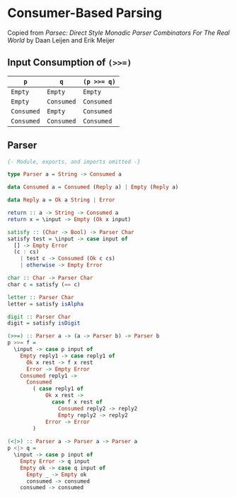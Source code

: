 # Consumer-Based Parsing

Copied from *Parsec: Direct Style Monadic Parser Combinators For The Real World*
by Daan Leijen and Erik Meijer

## Input Consumption of `(>>=)`

| `p`        | `q`        | `(p >>= q)` |
| ---------- | ---------- | ----------- |
| `Empty`    | `Empty`    | `Empty`     |
| `Empty`    | `Consumed` | `Consumed`  |
| `Consumed` | `Empty`    | `Consumed`  |
| `Consumed` | `Consumed` | `Consumed`  |

## Parser

```haskell
{- Module, exports, and imports omitted -}

type Parser a = String -> Consumed a

data Consumed a = Consumed (Reply a) | Empty (Reply a)

data Reply a = Ok a String | Error

return :: a -> String -> Consumed a
return x = \input -> Empty (Ok x input)

satisfy :: (Char -> Bool) -> Parser Char
satisfy test = \input -> case input of
  [] -> Empty Error
  (c : cs)
    | test c -> Consumed (Ok c cs)
    | otherwise -> Empty Error

char :: Char -> Parser Char
char c = satisfy (== c)

letter :: Parser Char
letter = satisfy isAlpha

digit :: Parser Char
digit = satisfy isDigit

(>>=) :: Parser a -> (a -> Parser b) -> Parser b
p >>= f =
  \input -> case p input of
    Empty reply1 -> case reply1 of
      Ok x rest -> f x rest
      Error -> Empty Error
    Consumed reply1 ->
      Consumed
        ( case reply1 of
            Ok x rest ->
              case f x rest of
                Consumed reply2 -> reply2
                Empty reply2 -> reply2
            Error -> Error
        )
 
(<|>) :: Parser a -> Parser a -> Parser a
p <|> q =
  \input -> case p input of
    Empty Error -> q input
    Empty ok -> case q input of
      Empty _ -> Empty ok
      consumed -> consumed
    consumed -> consumed
```
